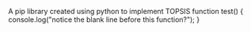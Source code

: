 A pip library created using python to implement TOPSIS
function test() {
  console.log("notice the blank line before this function?");
}
